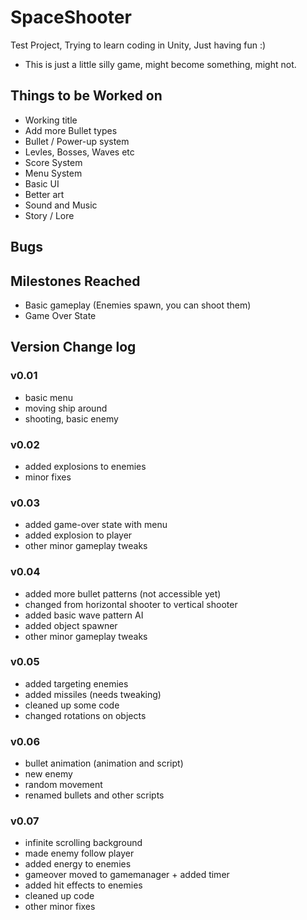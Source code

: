 # SpaceShooter
Test Project, Trying to learn coding in Unity, Just having fun :)

- This is just a little silly game, might become something, might not.

## Things to be Worked on
- Working title
- Add more Bullet types
- Bullet / Power-up system
- Levles, Bosses, Waves etc
- Score System
- Menu System
- Basic UI
- Better art
- Sound and Music
- Story / Lore


## Bugs


## Milestones Reached
- Basic gameplay (Enemies spawn, you can shoot them)
- Game Over State


## Version Change log

### v0.01 
- basic menu 
- moving ship around
- shooting, basic enemy

### v0.02 
- added explosions to enemies
- minor fixes

### v0.03 
- added game-over state with menu
- added explosion to player
- other minor gameplay tweaks

### v0.04 
- added more bullet patterns (not accessible yet)
- changed from horizontal shooter to vertical shooter
- added basic wave pattern AI
- added object spawner
- other minor gameplay tweaks

### v0.05 
- added targeting enemies
- added missiles (needs tweaking)
- cleaned up some code
- changed rotations on objects

### v0.06 
- bullet animation (animation and script)
- new enemy
- random movement
- renamed bullets and other scripts

### v0.07
- infinite scrolling background
- made enemy follow player
- added energy to enemies
- gameover moved to gamemanager + added timer
- added hit effects to enemies
- cleaned up code
- other minor fixes